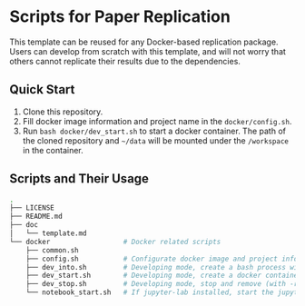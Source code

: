 # Scripts for Paper Replication  

This template can be reused for any Docker-based replication package. Users can develop from scratch with this template, and will not worry that others cannot replicate their results due to the dependencies.  

## Quick Start  

1. Clone this repository.  
2. Fill docker image information and project name in the `docker/config.sh`.  
3. Run `bash docker/dev_start.sh` to start a docker container. The path of the cloned repository and `~/data` will be mounted under the `/workspace` in the container.  

## Scripts and Their Usage

```sh
.
├── LICENSE
├── README.md
├── doc
│   └── template.md
└── docker                  # Docker related scripts
    ├── common.sh
    ├── config.sh           # Configurate docker image and project information here
    ├── dev_into.sh         # Developing mode, create a bash process with docker container
    ├── dev_start.sh        # Developing mode, create a docker container with docker image
    ├── dev_stop.sh         # Developing mode, stop and remove (with -r) a docker container
    └── notebook_start.sh   # If jupyter-lab installed, start the jupyter-lab and expose it to host port (default 8080)
```  
